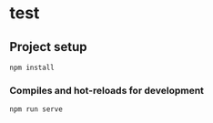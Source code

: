 # test

## Project setup
```
npm install
```

### Compiles and hot-reloads for development
```
npm run serve
```


